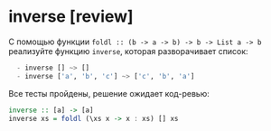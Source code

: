 # inverse [review]

С помощью функции `foldl :: (b -> a -> b) -> b -> List a -> b` реализуйте функцию `inverse`, которая разворачивает список:

```hs
  - inverse [] ~> []
  - inverse ['a', 'b', 'c'] ~> ['c', 'b', 'a']
```

Все тесты пройдены, решение ожидает код-ревью:
```hs
inverse :: [a] -> [a]
inverse xs = foldl (\xs x -> x : xs) [] xs
```
